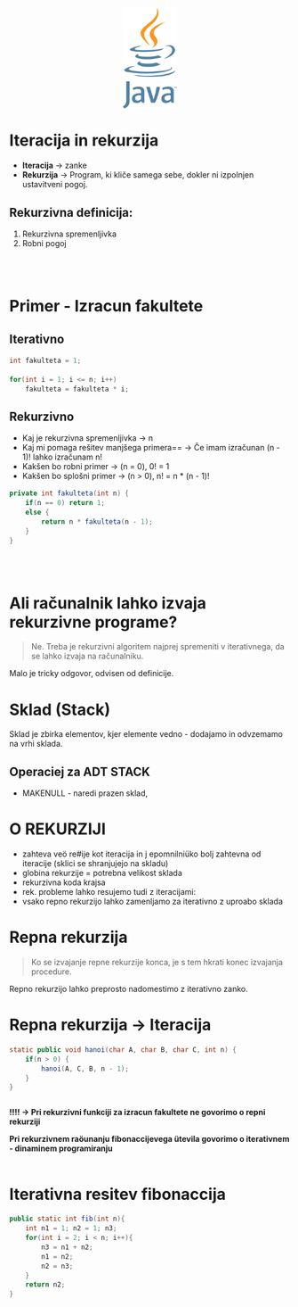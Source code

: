 <img src="img/java.png" alt="drawing" width="100" style="display: block;
  margin-left: auto;
  margin-right: auto"/>

# Iteracija in rekurzija

- **Iteracija**   ->   zanke
- **Rekurzija**   ->   Program, ki kliče samega sebe, dokler ni izpolnjen ustavitveni pogoj.

## Rekurzivna definicija:

1. Rekurzivna spremenljivka
2. Robni pogoj

</br>
</br>


# Primer - Izracun fakultete

## Iterativno

```java
int fakulteta = 1;

for(int i = 1; i <= n; i++)
    fakulteta = fakulteta * i;
```

## Rekurzivno
- Kaj je rekurzivna spremenljivka -> n
- Kaj mi pomaga rešitev manjšega primera== -> Če imam izračunan (n - 1)! lahko izračunam n!
- Kakšen bo robni primer -> (n = 0), 0! = 1
- Kakšen bo splošni primer -> (n > 0), n! = n * (n - 1)!

```java
private int fakulteta(int n) {
    if(n == 0) return 1;
    else { 
        return n * fakulteta(n - 1);
    }
}
```

</br>
</br>

# Ali računalnik lahko izvaja rekurzivne programe?

> Ne.  Treba je rekurzivni algoritem najprej spremeniti v iterativnega, da se lahko izvaja na računalniku.

Malo je tricky odgovor, odvisen od definicije.

# Sklad (Stack)

Sklad je zbirka elementov, kjer elemente vedno - dodajamo in odvzemamo na vrhi sklada.

## Operaciej za ADT STACK 
- MAKENULL - naredi prazen sklad,

# O REKURZIJI

- zahteva veö re#ije kot iteracija in j epomnilniüko bolj zahtevna od iteracije (sklici se shranjujejo na skladu)
- globina rekurzije = potrebna velikost sklada
- rekurzivna koda krajsa
- rek. probleme lahko resujemo tudi z iteracijami:
- vsako repno rekurzijo lahko zamenljamo za iterativno z uproabo sklada

# Repna rekurzija
> Ko se izvajanje repne rekurzije konca, je s tem hkrati konec izvajanja procedure.

Repno rekurzijo lahko preprosto nadomestimo z iterativno zanko.

# Repna rekurzija -> Iteracija

```java
static public void hanoi(char A, char B, char C, int n) {
    if(n > 0) {
        hanoi(A, C, B, n - 1);
    }
}
```
```java
```

**!!!! -> Pri rekurzivni funkciji za izracun fakultete ne govorimo o repni rekurziji**

**Pri rekurzivnem raöunanju fibonaccijevega ütevila govorimo o iterativnem - dinaminem programiranju**
</br>
</br>

# Iterativna resitev fibonaccija
```java 
public static int fib(int n){
    int n1 = 1; n2 = 1; n3;
    for(int i = 2; i < n; i++){
        n3 = n1 + n2;
        n1 = n2;
        n2 = n3;
    }
    return n2;
}
```



